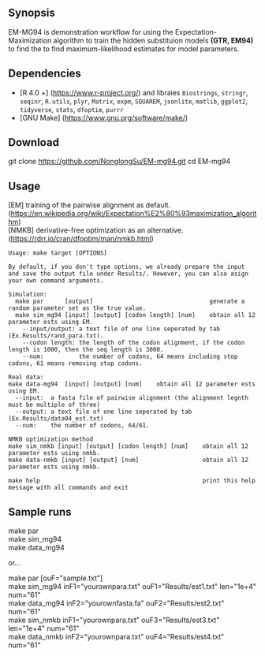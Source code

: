 ## Synopsis
EM-MG94 is demonstration workflow for using the Expectation-Maximization algorithm to train the hidden substituion models **(GTR, EM94)**
to find the to find maximum-likelihood estimates for model parameters.  

## Dependencies
* [R 4.0 +]  (https://www.r-project.org/) and libraies `Biostrings`, `stringr`, `seqinr`, `R.utils`, `plyr`, `Matrix`, `expm`, `SQUAREM`, `jsonlite`, `matlib`, `ggplot2`, `tidyverse`, `stats`, `dfoptim`, `purrr`
* [GNU Make] (https://www.gnu.org/software/make/)

## Download
git clone https://github.com/NonglongSu/EM-mg94.git 
cd EM-mg94


## Usage
[EM]   training of the pairwise alignment as default.   (https://en.wikipedia.org/wiki/Expectation%E2%80%93maximization_algorithm)   
[NMKB] derivative-free optimization as an alternative.  (https://rdrr.io/cran/dfoptim/man/nmkb.html)  
```
Usage: make target [OPTIONS]   

By default, if you don't type options, we already prepare the input and save the output file under Results/. However, you can also asign your own command arguments.   
  
Simulation:  
  make par      [output]                                 generate a random parameter set as the true value.  
  make sim_mg94 [input] [output] [codon length] [num]    obtain all 12 parameter ests using EM.    
    --input/output: a text file of one line seperated by tab (Ex.Results/rand_para.txt).    
    --codon length: the length of the codon alignment, if the codon length is 1000, then the seq length is 3000.  
    --num:          the number of codons, 64 means including stop codons, 61 means removing stop codons.  
                       
Real data:  
make data-mg94  [input] [output] [num]    obtain all 12 parameter ests using EM.  
  --input:  a fasta file of pairwise alignment (the alignment legnth must be multiple of three)  
  --output: a text file of one line seperated by tab (Ex.Results/data94_est.txt)  
  --num:    the number of codons, 64/61.  

NMKB optimization method  
make sim_nmkb [input] [output] [codon length] [num]    obtain all 12 parameter ests using nmkb.   
make data-nmkb [input] [output] [num]                  obtain all 12 parameter ests using nmkb.
 
make help                                              print this help message with all commands and exit  
```


## Sample runs
make par    
make sim_mg94  
make data_mg94  

or...  

make par  [ouF="sample.txt"]       
make sim_mg94  inF1="yourownpara.txt" ouF1="Results/est1.txt" len="1e+4" num="61"   
make data_mg94 inF2="yourownfasta.fa" ouF2="Results/est2.txt" num="61"   
make sim_nmkb  inF1="yourownpara.txt" ouF3="Results/est3.txt" len="1e+4" num="61"  
make data_nmkb inF2="yourownpara.txt" ouF4="Results/est4.txt" num="61"  


